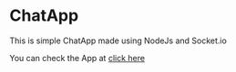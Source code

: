 # ChatApp
This is simple ChatApp made using NodeJs and Socket.io


You can check the App at [click here](https://abhi-chat-001.herokuapp.com/)

